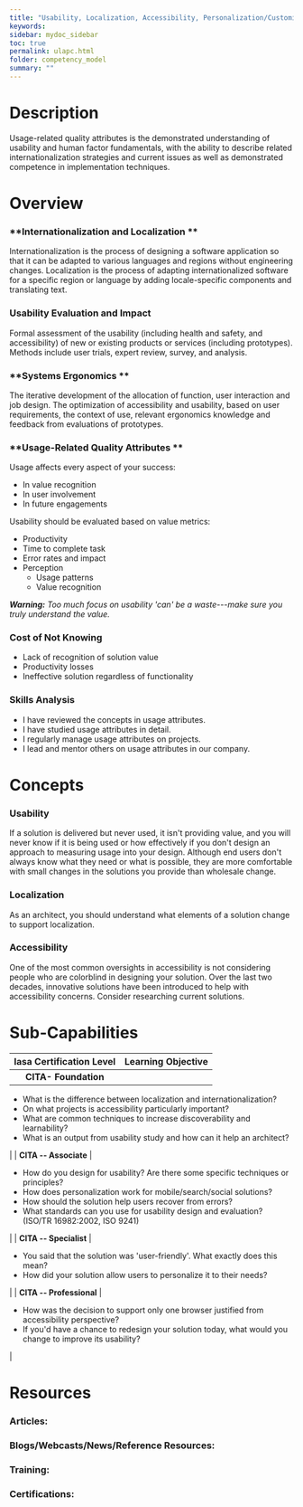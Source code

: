 ```yaml
---
title: "Usability, Localization, Accessibility, Personalization/Customizability"
keywords: 
sidebar: mydoc_sidebar
toc: true
permalink: ulapc.html
folder: competency_model
summary: ""
---
```


Description
===========

Usage-related quality attributes is the demonstrated understanding of usability and human factor fundamentals, with the ability to describe related internationalization strategies and current issues as well as demonstrated competence in implementation techniques.

Overview
========

### **Internationalization and Localization **

Internationalization is the process of designing a software application so that it can be adapted to various languages and regions without engineering changes. Localization is the process of adapting internationalized software for a specific region or language by adding locale-specific components and translating text.

### **Usability Evaluation and Impact**

Formal assessment of the usability (including health and safety, and accessibility) of new or existing products or services (including prototypes). Methods include user trials, expert review, survey, and analysis.

### **Systems Ergonomics **

The iterative development of the allocation of function, user interaction and job design. The optimization of accessibility and usability, based on user requirements, the context of use, relevant ergonomics knowledge and feedback from evaluations of prototypes.

### **Usage-Related Quality Attributes **

Usage affects every aspect of your success:

-   In value recognition
-   In user involvement
-   In future engagements

Usability should be evaluated based on value metrics:

-   Productivity
-   Time to complete task
-   Error rates and impact
-   Perception
    -   Usage patterns
    -   Value recognition

***Warning:** Too much focus on usability 'can' be a waste---make sure you truly understand the value.*

### **Cost of Not Knowing**

-   Lack of recognition of solution value
-   Productivity losses
-   Ineffective solution regardless of functionality

### **Skills Analysis**

-   I have reviewed the concepts in usage attributes.
-   I have studied usage attributes in detail.
-   I regularly manage usage attributes on projects.
-   I lead and mentor others on usage attributes in our company.

Concepts
========

### **Usability**

If a solution is delivered but never used, it isn't providing value, and you will never know if it is being used or how effectively if you don't design an approach to measuring usage into your design. Although end users don't always know what they need or what is possible, they are more comfortable with small changes in the solutions you provide than wholesale change.

### **Localization**

As an architect, you should understand what elements of a solution change to support localization.

### **Accessibility**

One of the most common oversights in accessibility is not considering people who are colorblind in designing your solution. Over the last two decades, innovative solutions have been introduced to help with accessibility concerns. Consider researching current solutions.

Sub-Capabilities
================

| **Iasa Certification Level** | **Learning Objective** |
| :-: | :-: |
| **CITA- Foundation** |

-   What is the difference between localization and internationalization?
-   On what projects is accessibility particularly important?
-   What are common techniques to increase discoverability and learnability?
-   What is an output from usability study and how can it help an architect?

 |
| **CITA -- Associate** |

-   How do you design for usability? Are there some specific techniques or principles?
-   How does personalization work for mobile/search/social solutions?
-   How should the solution help users recover from errors?
-   What standards can you use for usability design and evaluation? (ISO/TR 16982:2002, ISO 9241)

 |
| **CITA -- Specialist** |

-   You said that the solution was 'user-friendly'. What exactly does this mean?
-   How did your solution allow users to personalize it to their needs?

 |
| **CITA -- Professional** |

-   How was the decision to support only one browser justified from accessibility perspective?
-   If you'd have a chance to redesign your solution today, what would you change to improve its usability?

 |

Resources 
=========

### **Articles:**

### **Blogs/Webcasts/News/Reference Resources:**

### **Training:**

### **Certifications:**


